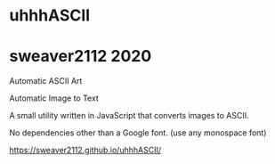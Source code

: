 # uhhhASCII
# sweaver2112 2020

Automatic ASCII Art

Automatic Image to Text

A small utility written in JavaScript that converts images to ASCII.

No dependencies other than a Google font.  (use any monospace font)

https://sweaver2112.github.io/uhhhASCII/
